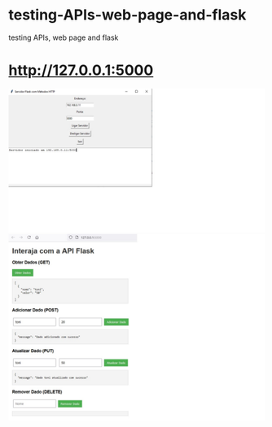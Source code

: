 # testing-APIs-web-page-and-flask
 testing APIs, web page and flask
# http://127.0.0.1:5000

![Imagem](https://github.com/0joseDark/testing-APIs-web-page-and-flask/blob/main/image/server.jpg)
![Imagem](https://github.com/0joseDark/testing-APIs-web-page-and-flask/blob/main/image/web-page.jpg)
